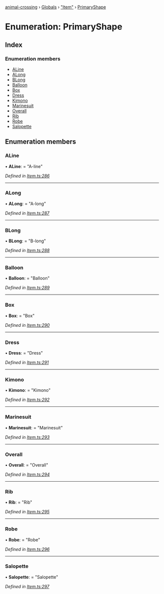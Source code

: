 [animal-crossing](../README.md) › [Globals](../globals.md) › ["Item"](../modules/_item_.md) › [PrimaryShape](_item_.primaryshape.md)

# Enumeration: PrimaryShape

## Index

### Enumeration members

* [ALine](_item_.primaryshape.md#aline)
* [ALong](_item_.primaryshape.md#along)
* [BLong](_item_.primaryshape.md#blong)
* [Balloon](_item_.primaryshape.md#balloon)
* [Box](_item_.primaryshape.md#box)
* [Dress](_item_.primaryshape.md#dress)
* [Kimono](_item_.primaryshape.md#kimono)
* [Marinesuit](_item_.primaryshape.md#marinesuit)
* [Overall](_item_.primaryshape.md#overall)
* [Rib](_item_.primaryshape.md#rib)
* [Robe](_item_.primaryshape.md#robe)
* [Salopette](_item_.primaryshape.md#salopette)

## Enumeration members

###  ALine

• **ALine**: = "A-line"

*Defined in [Item.ts:286](https://github.com/Norviah/animal-crossing/blob/da8caaf/module/types/Item.ts#L286)*

___

###  ALong

• **ALong**: = "A-long"

*Defined in [Item.ts:287](https://github.com/Norviah/animal-crossing/blob/da8caaf/module/types/Item.ts#L287)*

___

###  BLong

• **BLong**: = "B-long"

*Defined in [Item.ts:288](https://github.com/Norviah/animal-crossing/blob/da8caaf/module/types/Item.ts#L288)*

___

###  Balloon

• **Balloon**: = "Balloon"

*Defined in [Item.ts:289](https://github.com/Norviah/animal-crossing/blob/da8caaf/module/types/Item.ts#L289)*

___

###  Box

• **Box**: = "Box"

*Defined in [Item.ts:290](https://github.com/Norviah/animal-crossing/blob/da8caaf/module/types/Item.ts#L290)*

___

###  Dress

• **Dress**: = "Dress"

*Defined in [Item.ts:291](https://github.com/Norviah/animal-crossing/blob/da8caaf/module/types/Item.ts#L291)*

___

###  Kimono

• **Kimono**: = "Kimono"

*Defined in [Item.ts:292](https://github.com/Norviah/animal-crossing/blob/da8caaf/module/types/Item.ts#L292)*

___

###  Marinesuit

• **Marinesuit**: = "Marinesuit"

*Defined in [Item.ts:293](https://github.com/Norviah/animal-crossing/blob/da8caaf/module/types/Item.ts#L293)*

___

###  Overall

• **Overall**: = "Overall"

*Defined in [Item.ts:294](https://github.com/Norviah/animal-crossing/blob/da8caaf/module/types/Item.ts#L294)*

___

###  Rib

• **Rib**: = "Rib"

*Defined in [Item.ts:295](https://github.com/Norviah/animal-crossing/blob/da8caaf/module/types/Item.ts#L295)*

___

###  Robe

• **Robe**: = "Robe"

*Defined in [Item.ts:296](https://github.com/Norviah/animal-crossing/blob/da8caaf/module/types/Item.ts#L296)*

___

###  Salopette

• **Salopette**: = "Salopette"

*Defined in [Item.ts:297](https://github.com/Norviah/animal-crossing/blob/da8caaf/module/types/Item.ts#L297)*
